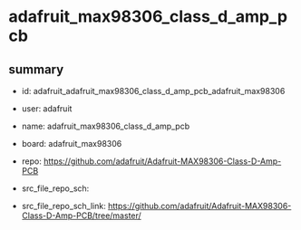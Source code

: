 # adafruit_max98306_class_d_amp_pcb
 
## summary 
* id: adafruit_adafruit_max98306_class_d_amp_pcb_adafruit_max98306
* user: adafruit
* name: adafruit_max98306_class_d_amp_pcb
* board: adafruit_max98306
* repo: https://github.com/adafruit/Adafruit-MAX98306-Class-D-Amp-PCB



* src_file_repo_sch: 
* src_file_repo_sch_link: https://github.com/adafruit/Adafruit-MAX98306-Class-D-Amp-PCB/tree/master/






